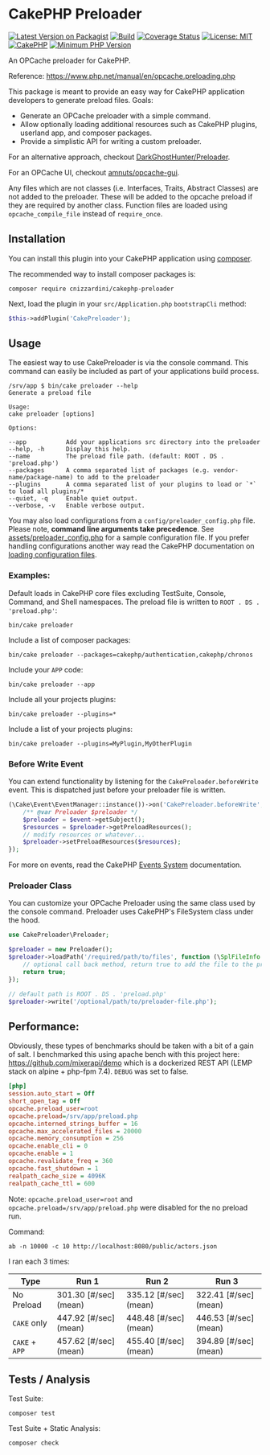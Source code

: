 # CakePHP Preloader

[![Latest Version on Packagist](https://img.shields.io/packagist/v/cnizzardini/cakephp-preloader.svg?style=flat-square)](https://packagist.org/packages/cnizzardini/cakephp-preloader)
[![Build](https://github.com/cnizzardini/cakephp-preloader/actions/workflows/php.yml/badge.svg)](https://github.com/cnizzardini/cakephp-preloader/actions/workflows/php.yml)
[![Coverage Status](https://coveralls.io/repos/github/cnizzardini/cakephp-preloader/badge.svg?branch=main)](https://coveralls.io/github/cnizzardini/cakephp-preloader?branch=main)
[![License: MIT](https://img.shields.io/badge/license-mit-blue)](LICENSE.md)
[![CakePHP](https://img.shields.io/badge/cakephp-%3E%3D%204.2-red?logo=cakephp)](https://book.cakephp.org/4/en/index.html)
[![Minimum PHP Version](https://img.shields.io/badge/php-%3E%3D%207.4-8892BF.svg?logo=php)](https://php.net/)

An OPCache preloader for CakePHP.

Reference: https://www.php.net/manual/en/opcache.preloading.php

This package is meant to provide an easy way for CakePHP application developers to generate preload
files. Goals:

- Generate an OPCache preloader with a simple command.
- Allow optionally loading additional resources such as CakePHP plugins, userland app, and
composer packages.
- Provide a simplistic API for writing a custom preloader.

For an alternative approach, checkout [DarkGhostHunter/Preloader](https://github.com/DarkGhostHunter/Preloader).

For an OPCache UI, checkout [amnuts/opcache-gui](https://github.com/amnuts/opcache-gui).

Any files which are not classes (i.e. Interfaces, Traits, Abstract Classes) are not added to the preloader. These will 
be added to the opcache preload if they are required by another class. Function files are loaded using 
`opcache_compile_file` instead of `require_once`.

## Installation

You can install this plugin into your CakePHP application using [composer](https://getcomposer.org).

The recommended way to install composer packages is:

```console
composer require cnizzardini/cakephp-preloader
```

Next, load the plugin in your `src/Application.php` `bootstrapCli`
method:

```php
$this->addPlugin('CakePreloader');
```

## Usage

The easiest way to use CakePreloader is via the console command. This command can easily be included as
part of your applications build process.

```console
/srv/app $ bin/cake preloader --help
Generate a preload file

Usage:
cake preloader [options]

Options:

--app           Add your applications src directory into the preloader
--help, -h      Display this help.
--name          The preload file path. (default: ROOT . DS . 'preload.php')
--packages      A comma separated list of packages (e.g. vendor-name/package-name) to add to the preloader
--plugins       A comma separated list of your plugins to load or `*` to load all plugins/*
--quiet, -q     Enable quiet output.
--verbose, -v   Enable verbose output.
```

You may also load configurations from a `config/preloader_config.php` file. Please note, **command line arguments take
precedence**. See [assets/preloader_config.php](assets/preloader_config.php) for a sample configuration file. If you 
prefer handling configurations another way read the CakePHP documentation on
[loading configuration files](https://book.cakephp.org/4/en/development/configuration.html#loading-configuration-files).

### Examples:

Default loads in CakePHP core files excluding TestSuite, Console, Command, and Shell namespaces. The preload file is 
written to `ROOT . DS . 'preload.php'`:

```console
bin/cake preloader
```

Include a list of composer packages:

```console
bin/cake preloader --packages=cakephp/authentication,cakephp/chronos
```

Include your `APP` code:

```console
bin/cake preloader --app
```

Include all your projects plugins:

```console
bin/cake preloader --plugins=*
```

Include a list of your projects plugins:

```console
bin/cake preloader --plugins=MyPlugin,MyOtherPlugin
```

### Before Write Event

You can extend functionality by listening for the `CakePreloader.beforeWrite` event. This is dispatched just before
your preloader file is written.

```php
(\Cake\Event\EventManager::instance())->on('CakePreloader.beforeWrite', function(Event $event){
    /** @var Preloader $preloader */
    $preloader = $event->getSubject();
    $resources = $preloader->getPreloadResources();
    // modify resources or whatever...
    $preloader->setPreloadResources($resources);
});
```

For more on events, read the CakePHP [Events System](https://book.cakephp.org/4/en/core-libraries/events.html#registering-listeners) documentation.

### Preloader Class

You can customize your OPCache Preloader using the same class used by the console command. Preloader uses
CakePHP's FileSystem class under the hood.

```php
use CakePreloader\Preloader;

$preloader = new Preloader();
$preloader->loadPath('/required/path/to/files', function (\SplFileInfo $file) {
    // optional call back method, return true to add the file to the preloader
    return true;
});

// default path is ROOT . DS . 'preload.php'
$preloader->write('/optional/path/to/preloader-file.php');
```

## Performance:

Obviously, these types of benchmarks should be taken with a bit of a gain of salt. I benchmarked this using apache bench with this project here: https://github.com/mixerapi/demo which is a dockerized REST API (LEMP stack on alpine + php-fpm 7.4). `DEBUG` was set to false.

```ini
[php]
session.auto_start = Off
short_open_tag = Off
opcache.preload_user=root
opcache.preload=/srv/app/preload.php
opcache.interned_strings_buffer = 16
opcache.max_accelerated_files = 20000
opcache.memory_consumption = 256
opcache.enable_cli = 0
opcache.enable = 1
opcache.revalidate_freq = 360
opcache.fast_shutdown = 1
realpath_cache_size = 4096K
realpath_cache_ttl = 600
```

Note: `opcache.preload_user=root` and `opcache.preload=/srv/app/preload.php` were disabled for the no preload run.

Command:

```console
ab -n 10000 -c 10 http://localhost:8080/public/actors.json
```

I ran each 3 times:

| Type      | Run 1 | Run 2 | Run 3 |
| ----------- | ----------- | ----------- | ----------- |
| No Preload | 301.30 [#/sec] (mean) |  335.12 [#/sec] (mean) | 322.41 [#/sec] (mean) |
| `CAKE` only | 447.92 [#/sec] (mean) |  448.48 [#/sec] (mean) | 446.53 [#/sec] (mean) |
| `CAKE` + `APP` | 457.62 [#/sec] (mean) |  455.40 [#/sec] (mean) | 394.89 [#/sec] (mean) |

## Tests / Analysis

Test Suite:

```console
composer test
```

Test Suite + Static Analysis:

```console
composer check
```
